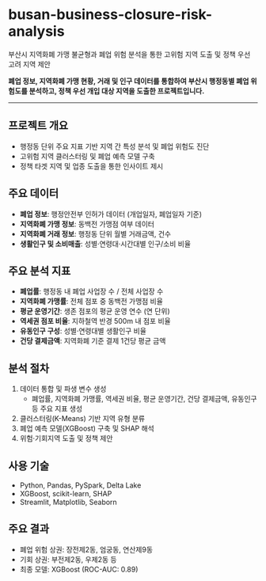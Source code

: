 # busan-business-closure-risk-analysis
부산시 지역화폐 가맹 불균형과 폐업 위험 분석을 통한 고위험 지역 도출 및 정책 우선 고려 지역 제안 

**폐업 정보, 지역화폐 가맹 현황, 거래 및 인구 데이터를 통합하여 부산시 행정동별 폐업 위험도를 분석하고, 정책 우선 개입 대상 지역을 도출한 프로젝트입니다.**

---

## 프로젝트 개요

- 행정동 단위 주요 지표 기반 지역 간 특성 분석 및 폐업 위험도 진단
- 고위험 지역 클러스터링 및 폐업 예측 모델 구축
- 정책 타겟 지역 및 업종 도출을 통한 인사이트 제시

## 주요 데이터

- **폐업 정보**: 행정안전부 인허가 데이터 (개업일자, 폐업일자 기준)
- **지역화폐 가맹 정보**: 동백전 가맹점 여부 데이터
- **지역화폐 거래 정보**: 행정동 단위 월별 거래금액, 건수
- **생활인구 및 소비매출**: 성별·연령대·시간대별 인구/소비 비율 

## 주요 분석 지표

- **폐업률**: 행정동 내 폐업 사업장 수 / 전체 사업장 수
- **지역화폐 가맹률**: 전체 점포 중 동백전 가맹점 비율
- **평균 운영기간**: 생존 점포의 평균 운영 연수 (연 단위)
- **역세권 점포 비율**: 지하철역 반경 500m 내 점포 비율
- **유동인구 구성**: 성별·연령대별 생활인구 비율
- **건당 결제금액**: 지역화폐 기준 결제 1건당 평균 금액

## 분석 절차

1. 데이터 통합 및 파생 변수 생성  
   - 폐업률, 지역화폐 가맹률, 역세권 비율, 평균 운영기간, 건당 결제금액, 유동인구 등 주요 지표 생성
2. 클러스터링(K-Means) 기반 지역 유형 분류
3. 폐업 예측 모델(XGBoost) 구축 및 SHAP 해석
4. 위험·기회지역 도출 및 정책 제안

## 사용 기술

- Python, Pandas, PySpark, Delta Lake
- XGBoost, scikit-learn, SHAP
- Streamlit, Matplotlib, Seaborn

## 주요 결과

- 폐업 위험 상권: 장전제2동, 엄궁동, 연산제9동
- 기회 상권: 부전제2동, 우제2동 등
- 최종 모델: XGBoost (ROC-AUC: 0.89)  



